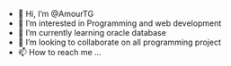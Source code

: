 - 👋 Hi, I’m @AmourTG 
- 👀 I’m interested in Programming and web development 
- 🌱 I’m currently learning oracle database
- 💞️ I’m looking to collaborate on all programming project
- 📫 How to reach me ...

<!---
AmourTG/AmourTG is a ✨ special ✨ repository because its `README.md` (this file) appears on your GitHub profile.
You can click the Preview link to take a look at your changes.
--->
